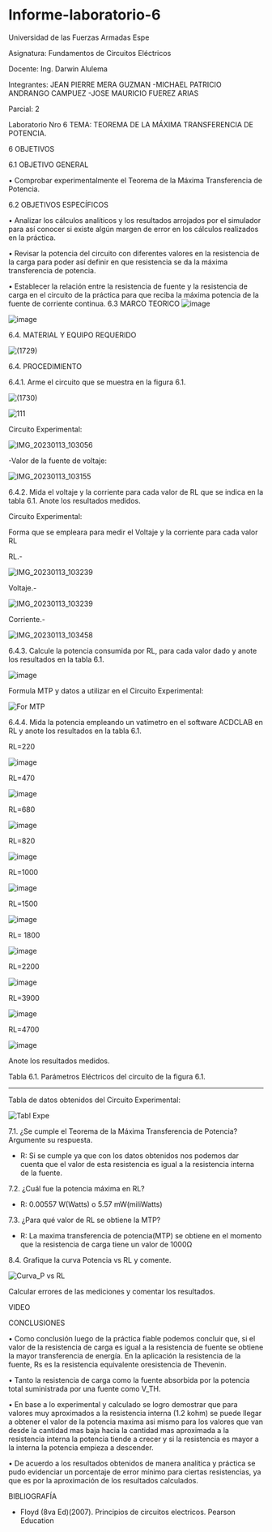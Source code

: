 # Informe-laboratorio-6

Universidad de las Fuerzas Armadas Espe

Asignatura: Fundamentos de Circuitos Eléctricos

Docente: Ing. Darwin Alulema

Integrantes: JEAN PIERRE MERA GUZMAN -MICHAEL PATRICIO ANDRANGO CAMPUEZ -JOSE MAURICIO FUEREZ ARIAS

Parcial: 2

Laboratorio Nro 6 TEMA: TEOREMA DE LA MÁXIMA TRANSFERENCIA DE POTENCIA.

6 OBJETIVOS

6.1 OBJETIVO GENERAL

• Comprobar experimentalmente el Teorema de la Máxima Transferencia de Potencia.

6.2 OBJETIVOS ESPECÍFICOS

• Analizar los cálculos analíticos y los resultados arrojados por el simulador para así conocer si existe algún margen de error en los cálculos realizados en la práctica.

• Revisar la potencia del circuito con diferentes valores en la resistencia de la carga para poder así definir en que resistencia se da la máxima transferencia de potencia.

• Establecer la relación entre la resistencia de fuente y la resistencia de carga en el circuito de la práctica para que reciba la máxima potencia de la fuente de corriente continua.
6.3 MARCO TEORICO
![image](https://user-images.githubusercontent.com/104911658/212157951-a5a0343d-a3be-4bd2-95a4-acdd195fd611.png)

![image](https://user-images.githubusercontent.com/104911658/212155951-eb094f1c-990c-40f7-bce1-df33fcec3d26.png)

6.4.	MATERIAL Y EQUIPO REQUERIDO

![(1729)](https://user-images.githubusercontent.com/117534483/212232909-83c02802-adcd-46e0-9ded-e91bc50547e3.png)

6.4. PROCEDIMIENTO

6.4.1. Arme el circuito que se muestra en la figura 6.1.

![(1730)](https://user-images.githubusercontent.com/117534483/212232937-6e82cfd5-94f2-4072-8436-cb39da79141c.png)

![111](https://user-images.githubusercontent.com/107088999/212328114-6b149d0b-5054-4bb4-b8bc-84f924fa52ca.png)

Circuito Experimental:

![IMG_20230113_103056](https://user-images.githubusercontent.com/117534483/212453220-3b6dc331-78df-4a89-b7e2-707886972ebe.jpg)

-Valor de la fuente de voltaje:

![IMG_20230113_103155](https://user-images.githubusercontent.com/117534483/212453682-11a74bfa-a7ad-4232-8906-432d3378feae.jpg)

6.4.2. Mida el voltaje y la corriente para cada valor de RL que se indica en la tabla 6.1.
Anote los resultados medidos.


Circuito Experimental:

Forma que se empleara para medir el Voltaje y la corriente para cada valor RL 

RL.-

![IMG_20230113_103239](https://user-images.githubusercontent.com/117534483/212454735-c86e19f4-3a10-4445-8bdf-94aa6eda8fa7.jpg)

Voltaje.-

![IMG_20230113_103239](https://user-images.githubusercontent.com/117534483/212454973-de0603be-e2ab-4219-913a-c504725a59de.jpg)

Corriente.-

![IMG_20230113_103458](https://user-images.githubusercontent.com/117534483/212455405-51fe2b17-79bd-41d7-899a-8ee81004700a.jpg)

6.4.3.	Calcule la potencia consumida por RL, para cada valor dado y anote los resultados en la tabla 6.1.

![image](https://user-images.githubusercontent.com/107088999/212336390-ed156a69-7736-464f-b165-d797fd379a1d.png)

Formula MTP y datos a utilizar en el Circuito Experimental:

![For MTP](https://user-images.githubusercontent.com/117534483/212456670-6a56372b-c631-4493-b18e-a7d7bbd59738.png)

6.4.4.	Mida la potencia empleando un vatímetro en el software ACDCLAB en RL y anote los resultados en la tabla 6.1.

RL=220

![image](https://user-images.githubusercontent.com/107088999/212329932-9794b579-770d-456f-bb12-4c3abc073611.png)

RL=470

![image](https://user-images.githubusercontent.com/107088999/212330232-dc32c619-d455-40d2-ba94-21a1705b6347.png)

RL=680

![image](https://user-images.githubusercontent.com/107088999/212330535-d98dc123-dc9a-4c89-93a0-1086b4da316d.png)

RL=820

![image](https://user-images.githubusercontent.com/107088999/212330835-978ef8be-ac12-4ddf-a31e-13e7a584500b.png)

RL=1000

![image](https://user-images.githubusercontent.com/107088999/212331163-24a813bc-d721-4da2-8a96-a971a897361d.png)

RL=1500

![image](https://user-images.githubusercontent.com/107088999/212331533-ce913b50-737e-401e-829f-498644e5ed2e.png)

RL= 1800

![image](https://user-images.githubusercontent.com/107088999/212331748-4364e809-306d-4336-b852-b5a2c65cfc17.png)

RL=2200

![image](https://user-images.githubusercontent.com/107088999/212332177-e323f793-cca8-482f-85c0-6ac306ecead3.png)

RL=3900

![image](https://user-images.githubusercontent.com/107088999/212332519-480c3db3-62ea-4163-81bf-755753e01acd.png)

RL=4700

![image](https://user-images.githubusercontent.com/107088999/212332784-27980dd9-83a0-4b15-85f3-eaf7a22d86b2.png)


Anote los resultados medidos.

Tabla 6.1. Parámetros Eléctricos del circuito de la figura 6.1.

----------






Tabla de datos obtenidos del Circuito Experimental:

![Tabl Expe](https://user-images.githubusercontent.com/117534483/212456828-cbaf5f03-dfae-476f-953f-c01f9765fc1c.png)

7.1.	¿Se cumple el Teorema de la Máxima Transferencia de Potencia? Argumente su respuesta.

*  R: Si se cumple ya que con los datos obtenidos nos podemos dar cuenta que el valor de esta resistencia es igual a la resistencia interna de la fuente.

7.2.	¿Cuál fue la potencia máxima en RL? 	
*  R: 0.00557 W(Watts) o 5.57 mW(miliWatts)

7.3.	¿Para qué valor de RL se obtiene la MTP? 	 
               
*  R: La maxima transferencia de potencia(MTP) se obtiene en el momento que la resistencia de carga tiene un valor de 1000Ω

8.4.	Grafique la curva Potencia vs RL y comente.

![Curva_P vs RL](https://user-images.githubusercontent.com/117534483/212457004-269efc1c-7768-4cbc-855f-072ec8de98d8.png)

Calcular errores de las mediciones y comentar los resultados.



VIDEO


CONCLUSIONES

• Como conclusión luego de la práctica fiable podemos concluir que, si el valor de la resistencia de carga es igual a la resistencia de fuente se obtiene la mayor transferencia de energía. En la aplicación la resistencia de la fuente, Rs es la resistencia equivalente oresistencia de Thevenin.

• Tanto la resistencia de carga como la fuente absorbida por la potencia total suministrada por una fuente como V_TH.

• En base a lo experimental y calculado se logro demostrar que para valores muy aproximados a la resistencia interna (1.2 kohm) se puede llegar a obtener el valor de la potencia maxima asi mismo para los valores que van desde la cantidad mas baja hacia la cantidad mas aproximada a la resistencia interna la potencia tiende a crecer y si la resistencia es mayor a la interna la potencia empieza a descender.

• De acuerdo a los resultados obtenidos de manera analítica y práctica se pudo evidenciar un porcentaje de error mínimo para ciertas resistencias, ya que es por la aproximación de los resultados calculados.

BIBLIOGRAFÍA

*  Floyd (8va Ed)(2007). Principios de circuitos electricos. Pearson Education





